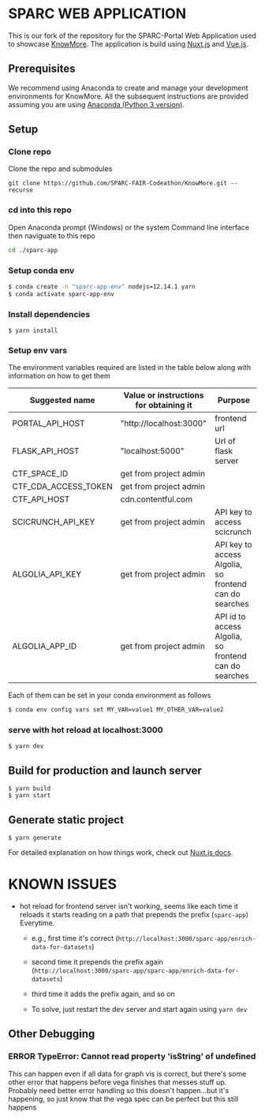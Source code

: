 # SPARC WEB APPLICATION
This is our fork of the repository for the SPARC-Portal Web Application used to showcase [KnowMore](https://github.com/SPARC-FAIR-Codeathon/KnowMore). The application is build using [Nuxt.js](https://nuxtjs.org) and [Vue.js](https://vuejs.org/).

## Prerequisites 
We recommend using Anaconda to create and manage your development environments for KnowMore. All the subsequent instructions are provided assuming you are using [Anaconda (Python 3 version)](https://www.anaconda.com/products/individual).

## Setup

### Clone repo
Clone the repo and submodules
```
git clone https://github.com/SPARC-FAIR-Codeathon/KnowMore.git --recurse
```

### cd into this repo

Open Anaconda prompt (Windows) or the system Command line interface then naviguate to this repo
```sh
cd ./sparc-app
```

### Setup conda env
```sh
$ conda create -n "sparc-app-env" nodejs=12.14.1 yarn
$ conda activate sparc-app-env
```

### Install dependencies
``` 
$ yarn install
``` 

### Setup env vars
The environment variables required are listed in the table below along with information on how to get them

<table>
<thead>
  <tr>
    <th>Suggested name</th>
    <th>Value or instructions for obtaining it</th>
    <th>Purpose</th>
  </tr>
</thead>
<tbody>
  <tr>
    <td>PORTAL_API_HOST</td>
    <td>"http://localhost:3000"</td>
    <td>frontend url</td>
  </tr>
  <tr>
    <td>FLASK_API_HOST</td>
    <td>"localhost:5000"</td>
    <td>Url of flask server</td>
  </tr>
  <tr>
    <td> CTF_SPACE_ID</td>
    <td>get from project admin</td>
    <td></td>
  </tr>
  <tr>
    <td>CTF_CDA_ACCESS_TOKEN</td>
    <td>get from project admin</td>
    <td></td>
  </tr>
  <tr>
    <td>CTF_API_HOST</td>
    <td>cdn.contentful.com</td>
    <td></td>
  </tr>
  <tr>
    <td>SCICRUNCH_API_KEY</td>
    <td>get from project admin</td>
    <td>API key to access scicrunch</td>
  </tr>
  <tr>
    <td>ALGOLIA_API_KEY</td>
    <td>get from project admin</td>
    <td>API key to access Algolia, so frontend can do searches</td>
  </tr>
  <tr>
    <td>ALGOLIA_APP_ID</td>
    <td>get from project admin</td>
    <td>API id to access Algolia, so frontend can do searches</td>
  </tr>
</tbody>
</table>


Each of them can be set in your conda environment as follows
```sh
$ conda env config vars set MY_VAR=value1 MY_OTHER_VAR=value2
```

### serve with hot reload at localhost:3000
```
$ yarn dev
```

## Build for production and launch server
```
$ yarn build
$ yarn start
```

## Generate static project
```
$ yarn generate
```

For detailed explanation on how things work, check out [Nuxt.js docs](https://nuxtjs.org).

# KNOWN ISSUES
- hot reload for frontend server isn't working, seems like each time it reloads it starts reading on a path that prepends the prefix (`sparc-app`) Everytime.
    * e.g., first time it's correct (`http://localhost:3000/sparc-app/enrich-data-for-datasets`)
    * second time it prepends the prefix again (`http://localhost:3000/sparc-app/sparc-app/enrich-data-for-datasets`)
    * third time it adds the prefix again, and so on

    * To solve, just restart the dev server and start again using `yarn dev`

## Other Debugging
### ERROR TypeError: Cannot read property 'isString' of undefined
This can happen even if all data for graph vis is correct, but there's some other error that happens before vega finishes that messes stuff up. Probably need better error handling so this doesn't happen...but it's happening, so just know that the vega spec can be perfect but this still happens

